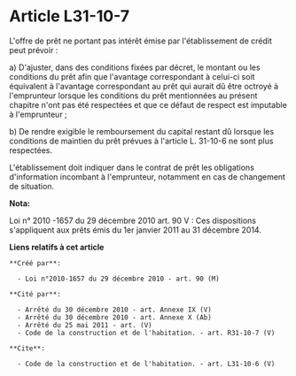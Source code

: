 # Article L31-10-7

L'offre de prêt ne portant pas intérêt émise par l'établissement de crédit peut prévoir : 

a) D'ajuster, dans des conditions fixées par décret, le montant ou les conditions du prêt afin que l'avantage correspondant à
celui-ci soit équivalent à l'avantage correspondant au prêt qui aurait dû être octroyé à l'emprunteur lorsque les conditions
du prêt mentionnées au présent chapitre n'ont pas été respectées et que ce défaut de respect est imputable à l'emprunteur ; 

b) De rendre exigible le remboursement du capital restant dû lorsque les conditions de maintien du prêt prévues à l'article
L. 31-10-6 ne sont plus respectées. 

L'établissement doit indiquer dans le contrat de prêt les obligations d'information incombant à l'emprunteur, notamment en
cas de changement de situation.

**Nota:**

Loi n° 2010 -1657 du 29 décembre 2010 art. 90 V : Ces dispositions s'appliquent aux prêts émis du 1er janvier 2011 au 31
décembre 2014.

**Liens relatifs à cet article**

	**Créé par**:

	  - Loi n°2010-1657 du 29 décembre 2010 - art. 90 (M)

	**Cité par**:

	  - Arrêté du 30 décembre 2010 - art. Annexe IX (V)
	  - Arrêté du 30 décembre 2010 - art. Annexe X (Ab)
	  - Arrêté du 25 mai 2011 - art. (V)
	  - Code de la construction et de l'habitation. - art. R31-10-7 (V)

	**Cite**:

	  - Code de la construction et de l'habitation. - art. L31-10-6 (V)

